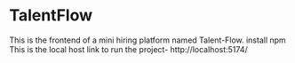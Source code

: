 # TalentFlow
This is the frontend of a mini hiring platform named Talent-Flow.
install npm 
This is the local host link to run the project- http://localhost:5174/
